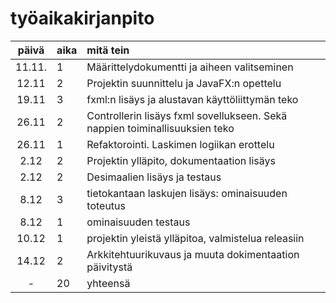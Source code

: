 # työaikakirjanpito

| päivä | aika | mitä tein  |
| :----:|:-----| :-----|
| 11.11. | 1    | Määrittelydokumentti ja aiheen valitseminen |
| 12.11 | 2 | Projektin suunnittelu ja JavaFX:n opettelu |
| 19.11 | 3 | fxml:n lisäys ja alustavan käyttöliittymän teko |
| 26.11| 2 | Controllerin lisäys fxml sovellukseen. Sekä nappien toiminallisuuksien teko |
| 26.11| 1 | Refaktorointi. Laskimen logiikan erottelu |
| 2.12| 2 | Projektin ylläpito, dokumentaation lisäys |
| 2.12| 2 | Desimaalien lisäys ja testaus |
| 8.12 | 3 | tietokantaan laskujen lisäys: ominaisuuden toteutus |
| 8.12 | 1 | ominaisuuden testaus |
| 10.12 | 1 | projektin yleistä ylläpitoa, valmistelua releasiin |
| 14.12 | 2 | Arkkitehtuurikuvaus ja muuta dokimentaation päivitystä |
| - | 20 | yhteensä |
